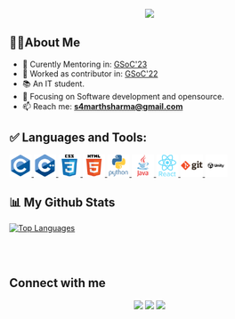 <p align="center">
  <img src="https://readme-typing-svg.herokuapp.com?color=0d8eceF&size=30&center=true&vCenter=true&width=550&height=70&lines=Hello+I'm+Samarth+Sharma+✌+;A+Student+👨‍🎓;">
</p>


 ## 🙋‍♂️About Me

- 🔭 Curently Mentoring in: [GSoC'23](https://github.com/s4marth/Awesome-Demo-Game-GSoC22-Catrobat)
- 🔭 Worked as contributor in: [GSoC'22](https://github.com/s4marth/Awesome-Demo-Game-GSoC22-Catrobat)
- 📚 An IT student.
- 🌱 Focusing on Software development and opensource.
- 📫 Reach me: **s4marthsharma@gmail.com**


## ✅ Languages and Tools:
<p align="left"> 
<a href="https://www.cprogramming.com/" target="_blank"><img src="https://raw.githubusercontent.com/devicons/devicon/master/icons/c/c-original.svg" alt="c" width="40" height="40"/> </a> 
<a href="https://www.w3schools.com/cpp/" target="_blank"> <img src="https://raw.githubusercontent.com/devicons/devicon/master/icons/cplusplus/cplusplus-original.svg" alt="cplusplus" width="40" height="40"/> </a> 
<a href="https://www.w3schools.com/css/" target="_blank"> <img src="https://raw.githubusercontent.com/devicons/devicon/master/icons/css3/css3-original-wordmark.svg" alt="css3" width="40" height="40"/> </a> 
<a href="https://www.w3.org/html/" target="_blank"> <img src="https://raw.githubusercontent.com/devicons/devicon/master/icons/html5/html5-original-wordmark.svg" alt="html5" width="40" height="40"/> </a> 
<a href="https://www.python.org/" target="_blank"> <img src="https://raw.githubusercontent.com/devicons/devicon/master/icons/python/python-original-wordmark.svg" alt="python" width="40" height="40"/> </a> 
  <a href="#" target="_blank"> <img src="https://raw.githubusercontent.com/devicons/devicon/master/icons/java/java-original-wordmark.svg" alt="java" width="40" height="40"/> </a> 
  <a href="#" target="_blank"> <img src="https://raw.githubusercontent.com/devicons/devicon/master/icons/react/react-original-wordmark.svg" alt="react" width="40" height="40"/> </a>
   <a href="#" target="_blank"> <img src="https://raw.githubusercontent.com/devicons/devicon/master/icons/git/git-original-wordmark.svg" alt="git" width="40" height="40"/> </a> 
  <a href="#" target="_blank"> <img src="https://raw.githubusercontent.com/devicons/devicon/master/icons/unity/unity-original-wordmark.svg" alt="js" width="40" height="40"/> </a> 
</p>


## 📊 My Github Stats


  <a href="https://github.com/s4marth/github-readme-stats"><img alt="Top Languages" src="https://github-readme-stats.vercel.app/api/top-langs/?username=s4marth&langs_count=8&count_private=true&layout=compact&theme=react&hide_border=true&bg_color=0D1117" /></a>
  <br/>

<br/>
<br/>


## Connect with me

<p align="center">
<a href="https://discordapp.com/users/samarth | contributor#7290/" target="blank"><img align="center" src="https://img.shields.io/badge/Discord-7289DA?style=for-the-badge&logo=discord&logoColor=white"/></a> 
<a href="https://www.linkedin.com/in/samarth-sharma-7346271a4/" target="blank"><img align="center" src="https://img.shields.io/badge/LinkedIn-0077B5?style=for-the-badge&logo=linkedin&logoColor=white"/></a> 
<a href="https://www.instagram.com/s4marth._/" target="blank"><img align="center" src="https://img.shields.io/badge/Instagram-E4405F?style=for-the-badge&logo=instagram&logoColor=white"/></a>
<br>
<br>
</p>
